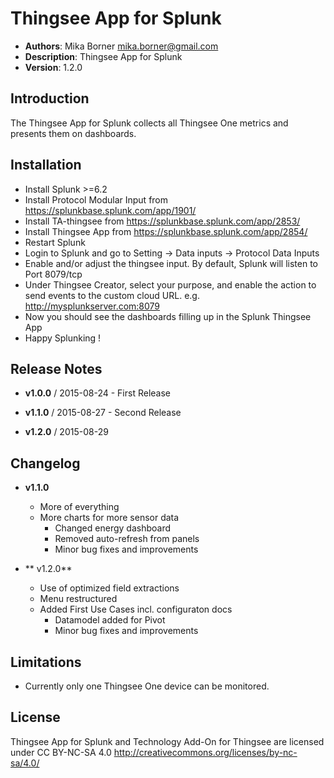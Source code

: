 # Thingsee App for Splunk

- **Authors**:          Mika Borner <mika.borner@gmail.com>
- **Description**:      Thingsee App for Splunk
- **Version**:          1.2.0

## Introduction
The Thingsee App for Splunk collects all Thingsee One metrics and presents them on dashboards.

## Installation

- Install Splunk >=6.2 
- Install Protocol Modular Input from  https://splunkbase.splunk.com/app/1901/
- Install TA-thingsee from https://splunkbase.splunk.com/app/2853/
- Install Thingsee App from https://splunkbase.splunk.com/app/2854/
- Restart Splunk
- Login to Splunk and go to Setting -> Data inputs -> Protocol Data Inputs
- Enable and/or adjust the thingsee input. By default, Splunk will listen to Port 8079/tcp
- Under Thingsee Creator, select your purpose, and enable the action to send events to the custom cloud URL. e.g. http://mysplunkserver.com:8079
- Now you should see the dashboards filling up in the Splunk Thingsee App
- Happy Splunking !

## Release Notes
- **v1.0.0**    /       2015-08-24
        - First Release   

- **v1.1.0**   /        2015-08-27
        - Second Release

- **v1.2.0**   /	2015-08-29


## Changelog

- **v1.1.0**  
	- More of everything
	- More charts for more sensor data
        - Changed energy dashboard
        - Removed auto-refresh from panels
        - Minor bug fixes and improvements

- ** v1.2.0**
	- Use of optimized field extractions
	- Menu restructured
	- Added First Use Cases incl. configuraton docs
        - Datamodel added for Pivot
        - Minor bug fixes and improvements

## Limitations

- Currently only one Thingsee One device can be monitored.

## License

Thingsee App for Splunk and Technology Add-On for Thingsee are licensed under CC BY-NC-SA 4.0 http://creativecommons.org/licenses/by-nc-sa/4.0/
